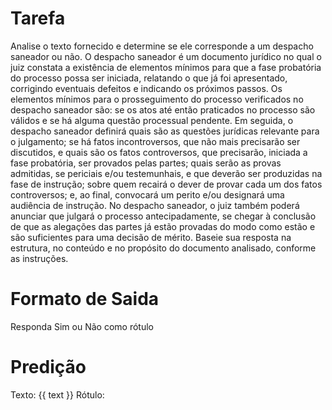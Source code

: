 # Tarefa
Analise o texto fornecido e determine se ele corresponde a um despacho saneador ou não. O despacho saneador é um documento jurídico no qual o juiz constata a existência de elementos mínimos para que a fase probatória do processo possa ser iniciada, relatando o que já foi apresentado, corrigindo eventuais defeitos e indicando os próximos passos. Os elementos mínimos para o prosseguimento do processo verificados no despacho saneador são: se os atos até então praticados no processo são válidos e se há alguma questão processual pendente. Em seguida, o despacho saneador definirá quais são as questões jurídicas relevante para o julgamento; se há fatos incontroversos, que não mais precisarão ser discutidos, e quais são os fatos controversos, que precisarão, iniciada a fase probatória, ser provados pelas partes; quais serão as provas admitidas, se periciais e/ou testemunhais, e que deverão ser produzidas na fase de instrução; sobre quem recairá o dever de provar cada um dos fatos controversos; e, ao final, convocará um perito e/ou designará uma audiência de instrução. No despacho saneador, o juiz também poderá anunciar que julgará o processo antecipadamente, se chegar à conclusão de que as alegações das partes já estão provadas do modo como estão e são suficientes para uma decisão de mérito. Baseie sua resposta na estrutura, no conteúdo e no propósito do documento analisado, conforme as instruções.

# Formato de Saida
Responda Sim ou Não como rótulo

# Predição
Texto: {{ text }}
Rótulo: